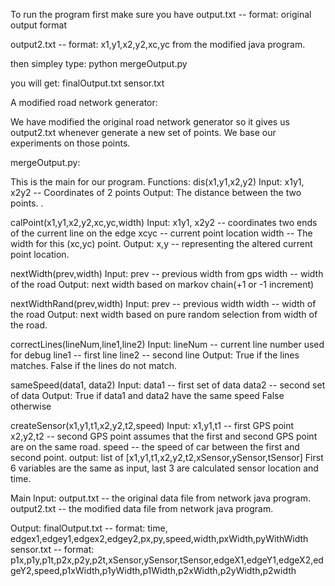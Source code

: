 To run the program first make sure you have
output.txt -- format: original output format
 
output2.txt -- format: x1,y1,x2,y2,xc,yc from the modified java program. 

then simpley type: 
python mergeOutput.py 

you will get: 
finalOutput.txt
sensor.txt


A modified road network generator: 

We have modified the original road network generator so it gives us output2.txt whenever generate a new set of points. We base our experiments on those points. 


mergeOutput.py:

This is the main for our program. 
Functions: 
dis(x1,y1,x2,y2) 
Input:
x1y1, x2y2 -- Coordinates of 2 points 
Output:
The distance between the two points. . 

calPoint(x1,y1,x2,y2,xc,yc,width)
Input: 
x1y1, x2y2 -- coordinates two ends of the current line on the edge
xcyc -- current point location
width --  The width for this (xc,yc) point. 
Output: 
x,y -- representing the altered current point location. 

nextWidth(prev,width)
Input: 
prev -- previous width from gps
width --  width of the road
Output: 
next width based on markov chain(+1 or -1 increment)

nextWidthRand(prev,width)
Input: 
prev -- previous width
width --  width of the road
Output: 
next width based on pure random selection from width of the road. 

correctLines(lineNum,line1,line2)
Input: 
lineNum -- current line number used for debug
line1 -- first line
line2 --  second line
Output: 
True if the lines matches. 
False if the lines do not match. 

sameSpeed(data1, data2)
Input: 
data1 -- first set of data
data2 -- second set of data
Output: 
True if data1 and data2 have the same speed
False otherwise

createSensor(x1,y1,t1,x2,y2,t2,speed)
Input:
x1,y1,t1 -- first GPS point
x2,y2,t2 -- second GPS point
assumes that the first and second GPS point are on the same road. 
speed -- the speed of car between the first and second point. 
output: 
list of [x1,y1,t1,x2,y2,t2,xSensor,ySensor,tSensor]
First 6 variables are the same as input, last 3 are calculated sensor location and time. 

Main
Input:
output.txt -- the original data file from network java program. 
output2.txt -- the modified data file from network java program. 

Output: 
finalOutput.txt -- format: time, edgex1,edgey1,edgex2,edgey2,px,py,speed,width,pxWidth,pyWithWidth
sensor.txt -- format: p1x,p1y,p1t,p2x,p2y,p2t,xSensor,ySensor,tSensor,edgeX1,edgeY1,edgeX2,edgeY2,speed,p1xWidth,p1yWidth,p1Width,p2xWidth,p2yWidth,p2width












